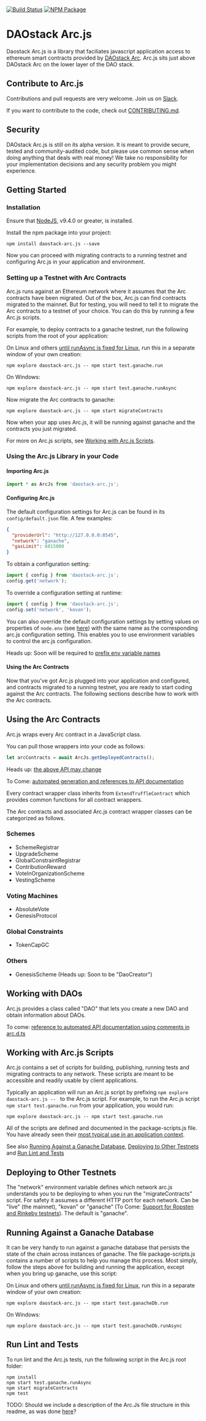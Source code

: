 [![Build Status](http://travis-ci.org/daostack/daostack.svg?branch=master)](http://travis-ci.org/daostack/arc.js)
[![NPM Package](http://img.shields.io/npm/v/daostack-arc.svg?style=flat-square)](http://www.npmjs.org/package/daostack-arc.js)

# DAOstack Arc.js

Daostack Arc.js is a library that faciliates javascript application access to ethereum smart contracts provided by [DAOstack Arc](http://github.com/daostack/daostack). Arc.js sits just above DAOstack Arc on the lower layer of the DAO stack.

## Contribute to Arc.js

Contributions and pull requests are very welcome. Join us on [Slack](http://daostack.slack.com/messages).

If you want to contribute to the code, check out  [CONTRIBUTING.md](CONTRIBUTING.md).

## Security
DAOstack Arc.js is still on its alpha version.  It is meant to provide secure, tested and community-audited code, but please use common sense when doing anything that deals with real money! We take no responsibility for your implementation decisions and any security problem you might experience.

## Getting Started

### Installation

Ensure that [NodeJS](http://nodejs.org/), v9.4.0 or greater, is installed.

Install the npm package into your project:

```script
npm install daostack-arc.js --save
```

Now you can proceed with migrating contracts to a running testnet and configuring Arc.js in your application and environment.

### Setting up a Testnet with Arc Contracts

Arc.js runs against an Ethereum network where it assumes that the Arc contracts have been migrated.  Out of the box, Arc.js can find contracts migrated to the mainnet. But for testing, you will need to tell it to migrate the Arc contracts to a testnet of your choice.  You can do this by running a few Arc.js scripts.

For example, to deploy contracts to a ganache testnet, run the following scripts from the root of your application:

On Linux and others [until runAsync is fixed for Linux](http://github.com/daostack/arc.js/issues/64), run this in a separate window of your own creation:

```script
npm explore daostack-arc.js -- npm start test.ganache.run
```

On Windows: 
```script
npm explore daostack-arc.js -- npm start test.ganache.runAsync
```

Now migrate the Arc contracts to ganache:

```script
npm explore daostack-arc.js -- npm start migrateContracts
```

Now when your app uses Arc.js, it will be running against ganache and the contracts you just migrated.

For more on Arc.js scripts, see [Working with Arc.js Scripts](#working-with-arcjs-scripts).

### Using the Arc.js Library in your Code

#### Importing Arc.js
```javascript
import * as ArcJs from 'daostack-arc.js';
```

#### Configuring Arc.js
The default configuration settings for Arc.js can be found in its `config/default.json` file. A few  examples:

```json
{
  "providerUrl": "http://127.0.0.0:8545",
  "network": "ganache",
  "gasLimit": 6015000
}
```

To obtain a configuration setting:

```javascript
import { config } from 'daostack-arc.js';
config.get('network');
```

To override a configuration setting at runtime:
```javascript
import { config } from 'daostack-arc.js';
config.set('network', 'kovan');
```

You can also override the default configuration settings by setting values on properties of `node.env` (see [here](http://nodejs.org/dist/latest-v9.x/docs/api/process.html#process_process_env)) with the same name as the corresponding arc.js configuration setting.  This enables you to use environment variables to control the arc.js configuration.

Heads up: Soon will be required to [prefix env variable names](http://github.com/daostack/arc.js/issues/42)

#### Using the Arc Contracts
Now that you've got Arc.js plugged into your application and configured, and contracts migrated to a running testnet, you are ready to start coding against the Arc contracts.  The following sections describe how to work with the Arc contracts.

## Using the Arc Contracts


Arc.js wraps every Arc contract in a JavaScript class.

You can pull those wrappers into your code as follows:

```javascript
let arcContracts = await ArcJs.getDeployedContracts();
```
Heads up: [the above API may change](http://github.com/daostack/arc.js/issues/8)

To Come: [automated generation and references to API documentation](http://github.com/daostack/arc.js/issues/63)

Every contract wrapper class inherits from `ExtendTruffleContract` which provides common functions for all contract wrappers.

The Arc contracts and associated Arc.js contract wrapper classes can be categorized as follows.

### Schemes
* SchemeRegistrar
* UpgradeScheme
* GlobalConstraintRegistrar
* ContributionReward
* VoteInOrganizationScheme
* VestingScheme

### Voting Machines
* AbsoluteVote
* GenesisProtocol

### Global Constraints

* TokenCapGC

### Others
* GenesisScheme (Heads up:  Soon to be "DaoCreator")

## Working with DAOs

Arc.js provides a class called "DAO" that lets you create a new DAO and obtain information about DAOs.

To come: [reference to automated API documentation using comments in arc.d.ts](http://github.com/daostack/arc.js/issues/63)


## Working with Arc.js Scripts
Arc.js contains a set of scripts for building, publishing, running tests and migrating contracts to any network.  These scripts are meant to be accessible and readily usable by client applications.

Typically an application will run an Arc.js script by prefixing `npm explore daostack-arc.js -- `  to the Arc.js script.  For example, to run the Arc.js script `npm start test.ganache.run` from your application, you would run:
```
npm explore daostack-arc.js -- npm start test.ganache.run
```

All of the scripts are defined and documented in the package-scripts.js file.  You have already seen their [most typical use in an application context](#setting-up-a-testnet-with-arc-contracts).

See also  [Running Against a Ganache Database](#running-against-a-ganache-database), [Deploying to Other Testnets](#deploying-to-other-testnets) and [Run Lint and Tests](#run-lint-and-tests)

## Deploying to Other Testnets
The "network" environment variable defines which network arc.js understands you to be deploying to when you run the "migrateContracts" script.  For safety it assumes a different HTTP port for each network. Can be "live" (the mainnet), "kovan" or "ganache" (To Come: [Support for Ropsten and Rinkeby testnets](http://github.com/daostack/arc.js/issues/50)).  The default is "ganache".

## Running Against a Ganache Database

It can be very handy to run against a ganache database that persists the state of the chain across instances of ganache.  The file package-scripts.js contains a number of scripts to help you manage this process.  Most simply, follow the steps above for building and running the application, except when you bring up ganache, use this script:

On Linux and others [until runAsync is fixed for Linux](http://github.com/daostack/arc.js/issues/64), run this in a separate window of your own creation:

```shell
npm explore daostack-arc.js -- npm start test.ganacheDb.run
```

On Windows:
 
 ```shell
npm explore daostack-arc.js -- npm start test.ganacheDb.runAsync
```

## Run Lint and Tests

To run lint and the Arc.js tests, run the following script in the Arc.js root folder:

```
npm install
npm start test.ganache.runAsync
npm start migrateContracts
npm test
```

TODO:  Should we include a description of the Arc.Js file structure in this readme, as was done [here](http://docs.google.com/document/d/1GcdMe5STaXoKadaIAX-Sg6EODSLWx3n-C11i05iwQK4?)?